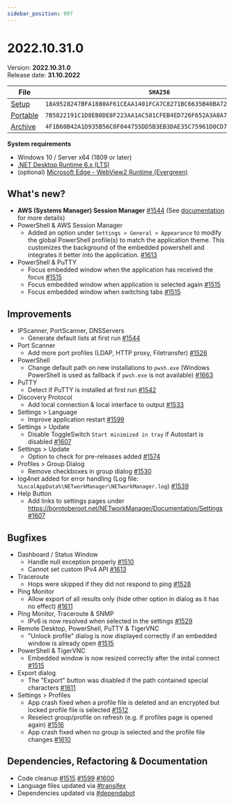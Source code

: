 ```yaml
---
sidebar_position: 997
---
```


# 2022.10.31.0

Version: **2022.10.31.0**<br />
Release date: **31.10.2022**

| File                                                                                                                               | `SHA256`                                                           |
| ---------------------------------------------------------------------------------------------------------------------------------- | ------------------------------------------------------------------ |
| [Setup](https://github.com/BornToBeRoot/NETworkManager/releases/download/2022.10.31.0/NETworkManager_2022.10.31.0_Setup.exe)       | `18A9528247BFA1880AF61CEAA1401FCA7C8271BC6635B40BA72D77AB065867A0` |
| [Portable](https://github.com/BornToBeRoot/NETworkManager/releases/download/2022.10.31.0/NETworkManager_2022.10.31.0_Portable.zip) | `7B5822191C1D8EB0DE8F223AA1AC581CFEB4ED726F652A3A8A7D0941A51BE68F` |
| [Archive](https://github.com/BornToBeRoot/NETworkManager/releases/download/2022.10.31.0/NETworkManager_2022.10.31.0_Archive.zip)   | `4F1B60B42A1D935B56C0F044755DD5B3EB3DAE35C75961D0CD7FFFFB87596847` |

**System requirements**

- Windows 10 / Server x64 (1809 or later)
- [.NET Desktop Runtime 6.x (LTS)](https://dotnet.microsoft.com/download/dotnet/6.0)
- (optional) [Microsoft Edge - WebView2 Runtime (Evergreen)](https://developer.microsoft.com/en-us/microsoft-edge/webview2/)

## What's new?

- **AWS (Systems Manager) Session Manager** [#1544](https://github.com/BornToBeRoot/NETworkManager/pull/1544) (See [documentation](https://borntoberoot.net/NETworkManager/Documentation/Application/AWSSessionManager) for more details)
- PowerShell & AWS Session Manager
  - Added an option under `Settings > General > Appearance` to modify the global PowerShell profile(s) to match the application theme. This customizes the background of the embedded powershell and integrates it better into the application. [#1613](https://github.com/BornToBeRoot/NETworkManager/pull/1613)
- PowerShell & PuTTY
  - Focus embedded window when the application has received the focus [#1515](https://github.com/BornToBeRoot/NETworkManager/pull/1515)
  - Focus embedded window when application is selected again [#1515](https://github.com/BornToBeRoot/NETworkManager/pull/1515)
  - Focus embedded window when switching tabs [#1515](https://github.com/BornToBeRoot/NETworkManager/pull/1515)

## Improvements

- IPScanner, PortScanner, DNSServers
  - Generate default lists at first run [#1544](https://github.com/BornToBeRoot/NETworkManager/pull/1544)
- Port Scanner
  - Add more port profiles (LDAP, HTTP proxy, Filetransfer) [#1526](https://github.com/BornToBeRoot/NETworkManager/pull/1526)
- PowerShell
  - Change default path on new installations to `pwsh.exe` (Windows PowerShell is used as fallback if `pwsh.exe` is not available) [#1663](https://github.com/BornToBeRoot/NETworkManager/pull/1663)
- PuTTY
  - Detect if PuTTY is installed at first run [#1542](https://github.com/BornToBeRoot/NETworkManager/pull/1542)
- Discovery Protocol
  - Add local connection & local interface to output [#1533](https://github.com/BornToBeRoot/NETworkManager/pull/1533)
- Settings > Language
  - Improve application restart [#1599](https://github.com/BornToBeRoot/NETworkManager/pull/1599)
- Settings > Update
  - Disable ToggleSwitch `Start minimized in tray` if Autostart is disabled [#1607](https://github.com/BornToBeRoot/NETworkManager/pull/1607)
- Settings > Update
  - Option to check for pre-releases added [#1574](https://github.com/BornToBeRoot/NETworkManager/pull/1574)
- Profiles > Group Dialog
  - Remove checkboxes in group dialog [#1530](https://github.com/BornToBeRoot/NETworkManager/pull/1530)
- log4net added for error handling (Log file: `%LocalAppData%\NETworkManager\NETworkManager.log`) [#1539](https://github.com/BornToBeRoot/NETworkManager/pull/1539)
- Help Button
  - Add links to settings pages under https://borntoberoot.net/NETworkManager/Documentation/Settings [#1607](https://github.com/BornToBeRoot/NETworkManager/pull/1607)

## Bugfixes

- Dashboard / Status Window
  - Handle null exception properly [#1510](https://github.com/BornToBeRoot/NETworkManager/pull/1510)
  - Cannot set custom IPv4 API [#1613](https://github.com/BornToBeRoot/NETworkManager/pull/1613)
- Traceroute
  - Hops were skipped if they did not respond to ping [#1528](https://github.com/BornToBeRoot/NETworkManager/pull/1528)
- Ping Monitor
  - Allow export of all results only (hide other option in dialog as it has no effect) [#1611](https://github.com/BornToBeRoot/NETworkManager/pull/1611)
- Ping Monitor, Traceroute & SNMP
  - IPv6 is now resolved when selected in the settings [#1529](https://github.com/BornToBeRoot/NETworkManager/pull/1529)
- Remote Desktop, PowerShell, PuTTY & TigerVNC
  - "Unlock profile" dialog is now displayed correctly if an embedded window is already open [#1515](https://github.com/BornToBeRoot/NETworkManager/pull/1515)
- PowerShell & TigerVNC
  - Embedded window is now resized correctly after the inital connect [#1515](https://github.com/BornToBeRoot/NETworkManager/pull/1515)
- Export dialog
  - The "Export" button was disabled if the path contained special characters [#1611](https://github.com/BornToBeRoot/NETworkManager/pull/1611)
- Settings > Profiles
  - App crash fixed when a profile file is deleted and an encrypted but locked profile file is selected [#1512](https://github.com/BornToBeRoot/NETworkManager/pull/1512)
  - Reselect group/profile on refresh (e.g. if profiles page is opened again) [#1516](https://github.com/BornToBeRoot/NETworkManager/pull/1516)
  - App crash fixed when no group is selected and the profile file changes [#1610](https://github.com/BornToBeRoot/NETworkManager/pull/1610)

## Dependencies, Refactoring & Documentation

- Code cleanup [#1515](https://github.com/BornToBeRoot/NETworkManager/pull/1515) [#1599](https://github.com/BornToBeRoot/NETworkManager/pull/1600) [#1600](https://github.com/BornToBeRoot/NETworkManager/pull/1599)
- Language files updated via [#transifex](https://github.com/BornToBeRoot/NETworkManager/pulls?q=author%3Aapp%2Ftransifex-integration)
- Dependencies updated via [#dependabot](https://github.com/BornToBeRoot/NETworkManager/pulls?q=author%3Aapp%2Fdependabot)

